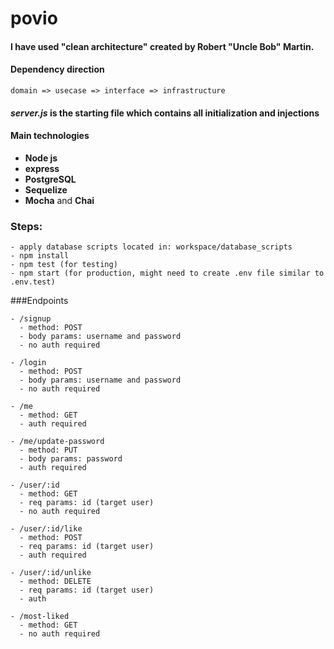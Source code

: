 # povio

#### I have used "clean architecture" created by Robert "Uncle Bob" Martin.

#### Dependency direction
```
domain => usecase => interface => infrastructure
```
#### *server.js* is the starting file which contains all initialization and injections

#### Main technologies
  - **Node js**
  - **express**
  - **PostgreSQL**
  - **Sequelize**
  - **Mocha** and **Chai**

### Steps:
```
- apply database scripts located in: workspace/database_scripts
- npm install
- npm test (for testing)
- npm start (for production, might need to create .env file similar to  .env.test)
```
###Endpoints
```
- /signup
  - method: POST
  - body params: username and password
  - no auth required
```
```
- /login
  - method: POST
  - body params: username and password
  - no auth required
```
```
- /me
  - method: GET
  - auth required
```
```
- /me/update-password
  - method: PUT
  - body params: password
  - auth required
```
```
- /user/:id
  - method: GET
  - req params: id (target user)
  - no auth required
```
```
- /user/:id/like
  - method: POST
  - req params: id (target user)
  - auth required
```
```
- /user/:id/unlike
  - method: DELETE
  - req params: id (target user)
  - auth 
```
```
- /most-liked
  - method: GET
  - no auth required
```
  
  

